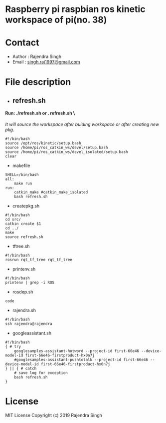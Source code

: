 # Raspberry pi raspbian ros kinetic workspace of pi(no. 38)
# Contact
* Author : Rajendra Singh
* Email : singh.raj1997@gmail.com
# File description
* ## refresh.sh
#### Run:    ./refresh.sh or . refresh.sh \
*It will source the workspace after buiding workspace or after creating new pkg.*
```
#!/bin/bash
source /opt/ros/kinetic/setup.bash
source /home/pi/ros_catkin_ws/devel/setup.bash
source /home/pi/ros_catkin_ws/devel_isolated/setup.bash
clear
```

* makefile
```
SHELL=/bin/bash
all:
	make run
run:
	catkin_make #catkin_make_isolated
	bash refresh.sh
```

* createpkg.sh
```
#!/bin/bash
cd src/
catkin create $1
cd ../
make
source refresh.sh
```

* tftree.sh
```
#!/bin/bash
rosrun rqt_tf_tree rqt_tf_tree
```

* printenv.sh
```
#!/bin/bash
printenv | grep -i ROS
```

* rosdep.sh
```
code
```

* rajendra.sh
```
#!/bin/bash
ssh rajendra@rajendra
```

* googleassistant.sh
```
#!/bin/bash
{ # try
	googlesamples-assistant-hotword --project-id first-66e46 --device-model-id first-66e46-firstproduct-hx0n7j
	#googlesamples-assistant-pushtotalk --project-id first-66e46 --device-model-id first-66e46-firstproduct-hx0n7j
} || { # catch
    # save log for exception
	bash refresh.sh
}
```

# License
MIT License
Copyright (c) 2019 Rajendra Singh

